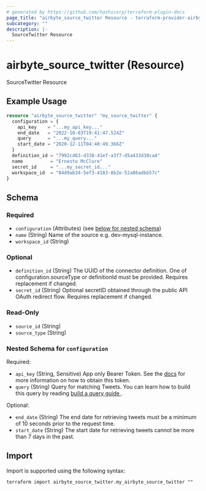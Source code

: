 ```yaml
---
# generated by https://github.com/hashicorp/terraform-plugin-docs
page_title: "airbyte_source_twitter Resource - terraform-provider-airbyte"
subcategory: ""
description: |-
  SourceTwitter Resource
---
```


# airbyte_source_twitter (Resource)

SourceTwitter Resource

## Example Usage

```terraform
resource "airbyte_source_twitter" "my_source_twitter" {
  configuration = {
    api_key    = "...my_api_key..."
    end_date   = "2022-10-03T19:41:47.524Z"
    query      = "...my_query..."
    start_date = "2020-12-11T04:40:49.366Z"
  }
  definition_id = "7992cd63-d338-41ef-a3f7-d5a433d30ca4"
  name          = "Ernesto McClure"
  secret_id     = "...my_secret_id..."
  workspace_id  = "84d9ab34-5ef3-4183-8b2e-52a86adbb57c"
}
```

<!-- schema generated by tfplugindocs -->
## Schema

### Required

- `configuration` (Attributes) (see [below for nested schema](#nestedatt--configuration))
- `name` (String) Name of the source e.g. dev-mysql-instance.
- `workspace_id` (String)

### Optional

- `definition_id` (String) The UUID of the connector definition. One of configuration.sourceType or definitionId must be provided. Requires replacement if changed.
- `secret_id` (String) Optional secretID obtained through the public API OAuth redirect flow. Requires replacement if changed.

### Read-Only

- `source_id` (String)
- `source_type` (String)

<a id="nestedatt--configuration"></a>
### Nested Schema for `configuration`

Required:

- `api_key` (String, Sensitive) App only Bearer Token. See the <a href="https://developer.twitter.com/en/docs/authentication/oauth-2-0/bearer-tokens">docs</a> for more information on how to obtain this token.
- `query` (String) Query for matching Tweets. You can learn how to build this query by reading <a href="https://developer.twitter.com/en/docs/twitter-api/tweets/search/integrate/build-a-query"> build a query guide </a>.

Optional:

- `end_date` (String) The end date for retrieving tweets must be a minimum of 10 seconds prior to the request time.
- `start_date` (String) The start date for retrieving tweets cannot be more than 7 days in the past.

## Import

Import is supported using the following syntax:

```shell
terraform import airbyte_source_twitter.my_airbyte_source_twitter ""
```
